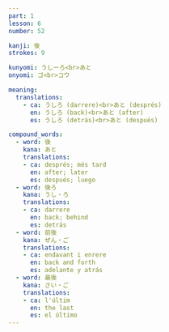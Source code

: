 ```yaml
---
part: 1
lesson: 6
number: 52

kanji: 後
strokes: 9

kunyomi: うしーろ<br>あと
onyomi: ゴ<br>コウ

meaning:
  translations:
    - ca: うしろ (darrere)<br>あと (després)
      en: うしろ (back)<br>あと (after)
      es: うしろ (detrás)<br>あと (después)

compound_words:
  - word: 後
    kana: あと
    translations:
    - ca: després; més tard
      en: after; later
      es: después; luego
  - word: 後ろ
    kana: うし・ろ
    translations:
    - ca: darrere
      en: back; behind
      es: detrás
  - word: 前後
    kana: ぜん・ご
    translations:
    - ca: endavant i enrere
      en: back and forth
      es: adelante y atrás
  - word: 最後
    kana: さい・ご
    translations:
    - ca: l'últim
      en: the last
      es: el último
---
```

